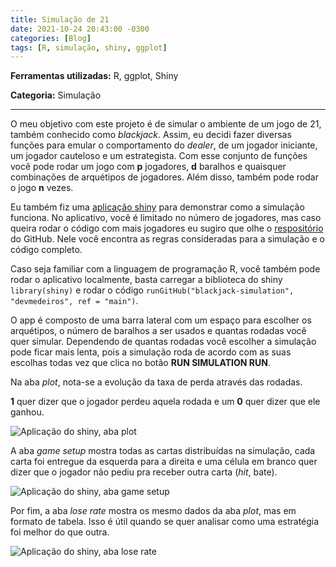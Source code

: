 ```yaml
---
title: Simulação de 21
date: 2021-10-24 20:43:00 -0300
categories: [Blog]
tags: [R, simulação, shiny, ggplot]
---
```


**Ferramentas utilizadas:** R, ggplot, Shiny

**Categoria:** Simulação

---

<!--more-->

O meu objetivo com este projeto é de simular o ambiente de um jogo de 21, também conhecido como _blackjack_. Assim, eu decidi fazer diversas funções para emular o comportamento do _dealer_, de um jogador iniciante, um jogador cauteloso e um estrategista. Com esse conjunto de funções você pode rodar um jogo com **p** jogadores, **d** baralhos e quaisquer combinações de arquétipos de jogadores. Além disso, também pode rodar o jogo **n** vezes.

Eu também fiz uma [aplicação shiny](https://jaqueline-medeiros.shinyapps.io/appa/) para demonstrar como a simulação funciona. No aplicativo, você é limitado no número de jogadores, mas caso queira rodar o código com mais jogadores eu sugiro que olhe o [respositório](https://github.com/devmedeiros/blackjack-simulation) do GitHub. Nele você encontra as regras consideradas para a simulação e o código completo.

Caso seja familiar com a linguagem de programação R, você  também pode rodar o aplicativo localmente, basta carregar a biblioteca do shiny `library(shiny)` e rodar o código `runGitHub("blackjack-simulation", "devmedeiros", ref = "main")`.

O app é composto de uma barra lateral com um espaço para escolher os arquétipos, o número de baralhos a ser usados e quantas rodadas você quer simular. Dependendo de quantas rodadas você escolher a simulação pode ficar mais lenta, pois a simulação roda de acordo com as suas escolhas todas vez que clica no botão **RUN SIMULATION RUN**.

Na aba _plot_, nota-se a evolução da taxa de perda através das rodadas.

**1** quer dizer que o jogador perdeu aquela rodada e um **0** quer dizer que ele ganhou.

![Aplicação do shiny, aba plot](https://ik.imagekit.io/devmedeiros/plot_cm7Dhm0u6a.png?updatedAt=1635119435941)

A aba _game setup_ mostra todas as cartas distribuídas na simulação, cada carta foi entregue da esquerda para a direita e uma célula em branco quer dizer que o jogador não pediu pra receber outra carta (_hit_, bate).

![Aplicação do shiny, aba game setup](https://ik.imagekit.io/devmedeiros/game-setup_-FspHIe5w.png?updatedAt=1635119436114)

Por fim, a aba _lose rate_ mostra os mesmo dados da aba _plot_, mas em formato de tabela. Isso é útil quando se quer analisar como uma estratégia foi melhor do que outra.

![Aplicação do shiny, aba lose rate](https://ik.imagekit.io/devmedeiros/lose_rate_jPTu-cXHuN.png?updatedAt=1635119436123)
